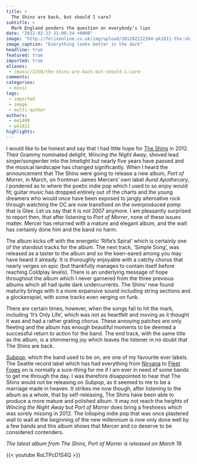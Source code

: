 ```yaml
---
title: >
  The Shins are back, but should I care?
subtitle: >
  Mark England ponders the question on everybody’s lips
date: "2012-02-23 21:06:34 +0000"
image: "http://felixonline.co.uk/img/upload/201202232104-pk1811-the-shins-port-of-morrow.jpg"
image_caption: "Everything looks better in the dark"
headline: true
featured: true
imported: true
aliases:
 - /music/2250/the-shins-are-back-but-should-i-care-
comments:
categories:
 - music
tags:
 - imported
 - image
 - multi-author
authors:
 - me1409
 - pk1811
highlights:
---
```


I would like to be honest and say that I had little hope for [The Shins](http://mercerhouse.theshins.com/) in 2012. Their Grammy nominated delight, _Wincing the Night Away_, shoved lead singer/songwriter into the limelight but nearly five years have passed and the musical landscape has changed significantly. When I heard the announcement that The Shins were going to release a new album, _Port of Morrer_, in March, on frontman James Mercers’ own label _Aural Apothecary_, I pondered as to where the poetic indie pop which I used to so enjoy would fit; guitar music has dropped entirely out of the charts and the young dreamers who would once have been exposed to jangly alternative rock through watching the OC are now transfixed on the overproduced pomp that is Glee. Let us say that it is not 2007 anymore. I am pleasantly surprised to report then, that after listening to _Port of Morrer_, none of these issues matter. Mercer has returned with a mature and elegant album, and the wait has certainly done him and the band no harm.

The album kicks off with the energetic ‘Rifle’s Spiral’ which is certainly one of the standout tracks for the album. The next track, ‘Simple Song’, was released as a taster to the album and so the keen-eared among you may have heard it already. It is thoroughly enjoyable with a catchy chorus that nearly verges on epic (but thankfully manages to contain itself before reaching Coldplay levels). There is an underlying message of hope throughout the album which I never garnered from the three previous albums which all had quite dark undercurrents. The Shins’ new found maturity brings with it a more expansive sound including string sections and a glockenspiel, with some tracks even verging on funk.

There are certain times, however, when the songs fail to hit the mark, including ‘It’s Only Life’, which was not as heartfelt and moving as it thought it was and had a rather grating chorus. These annoying patches are only fleeting and the album has enough beautiful moments to be deemed a successful return to action for the band. The end track, with the same title as the album, is a shimmering joy which leaves the listener in no doubt that The Shins are back.

[_Subpop_](http://www.subpop.com/), which the band used to be on, are one of my favourite ever labels. The Seattle record label which has had everything from [Nirvana](http://www.nirvana.com/) to [Fleet Foxes](http://fleetfoxes.com/) on is normally a sure-thing for me if I am ever in need of some bands to get me through the day. I was therefore disappointed to hear that The Shins would not be releasing on _Subpop_, as it seemed to me to be a marriage made in heaven. It strikes me now though, after listening to the album as a whole, that by self-releasing, The Shins have been able to produce a more mature and polished album. It may not reach the heights of _Wincing the Night Away_ but _Port of Morrer_ does bring a freshness which was sorely missing in 2012. The lolloping indie pop that was once plastered wall to wall at the beginning of the new millennium is now only done well by a few bands and this album shows that Mercer and co deserve to be considered contenders.

_The latest album from The Shins, Port of Morrer is released on March 19._

{{< youtube RoLTPcD1S4Q >}}
